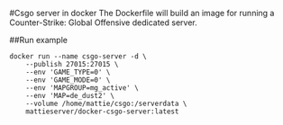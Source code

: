 #Csgo server in docker
The Dockerfile will build an image for running a Counter-Strike: Global Offensive dedicated server.

##Run example
```
docker run --name csgo-server -d \
    --publish 27015:27015 \    
    --env 'GAME_TYPE=0' \
    --env 'GAME_MODE=0' \
    --env 'MAPGROUP=mg_active' \
    --env 'MAP=de_dust2' \
    --volume /home/mattie/csgo:/serverdata \
    mattieserver/docker-csgo-server:latest
```
